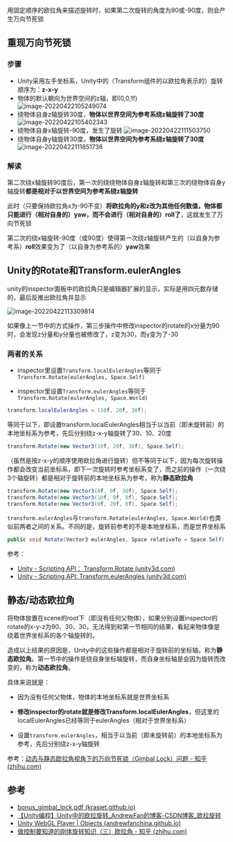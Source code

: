 用固定顺序的欧拉角来描述旋转时，如果第二次旋转的角度为90或-90度，则会产生万向节死锁

## 重现万向节死锁

### 步骤

- Unity采用左手坐标系，Unity中的（Transform组件的以欧拉角表示的）旋转顺序为：**z-x-y**
- 物体的默认朝向为世界空间的z轴，即(0,0,1f)
    ![image-20220422105249074](https://cdn.jsdelivr.net/gh/YuzikiRain/ImageBed/img/image-20220422105249074.png)
- 绕物体自身z轴旋转30度，**物体以世界空间为参考系绕z轴旋转了30度**
    ![image-20220422105402343](https://cdn.jsdelivr.net/gh/YuzikiRain/ImageBed/img/image-20220422105402343.png)
- 绕物体自身x轴旋转-90度，发生了旋转
    ![image-20220422111503750](https://cdn.jsdelivr.net/gh/YuzikiRain/ImageBed/img/image-20220422111503750.png)
- 绕物体自身y轴旋转30度，**物体以世界空间为参考系绕z轴旋转了30度**
    ![image-20220422111851736](https://cdn.jsdelivr.net/gh/YuzikiRain/ImageBed/img/image-20220422111851736.png)

### 解读

第二次绕x轴旋转90度后，第一次的绕绕物体自身z轴旋转和第三次的绕物体自身y轴旋转**都是相对于以世界空间为参考系绕z轴旋转**

此时（只要保持欧拉角x为-90不变）**将欧拉角的y和z改为其他任何数值，物体都只能进行（相对自身的）yaw，而不会进行（相对自身的）roll了**，这就发生了万向节死锁

第二次的绕x轴旋转-90度（或90度）使得第一次绕z轴旋转产生的（以自身为参考系）**roll**效果变为了（以自身为参考系的）**yaw**效果

## Unity的Rotate和Transform.eulerAngles

unity的inspector面板中的欧拉角只是编辑器扩展的显示，实际是用四元数存储的，最后反推出欧拉角并显示

![image-20220422113309814](https://cdn.jsdelivr.net/gh/YuzikiRain/ImageBed/img/image-20220422113309814.png)

如果像上一节中的方式操作，第三步操作中修改inspector的rotate的x分量为90时，会发现z分量和y分量也被修改了，z变为30，而y变为了-30

### 两者的关系

- inspector里设置`Transform.localEulerAngles`等同于`Transform.Rotate(eulerAngles, Space.Self)`

- inspector里设置`Transform.eulerAngles`等同于`Transform.Rotate(eulerAngles, Space.World)`

``` csharp
transform.localEulerAngles = (10f, 20f, 30f);
```

等同于以下，即设置transform.localEulerAngles相当于以当前（即未旋转前）的本地坐标系为参考，先后分别绕z-x-y轴旋转了30、10、20度

``` csharp
transform.Rotate(new Vector3(10f, 20f, 30f), Space.Self);
```

（虽然是按z-x-y的顺序使用欧拉角进行旋转）但不等同于以下，因为每次旋转操作都会改变当前坐标系，即下一次旋转时参考坐标系变了，而之前的操作（一次绕3个轴旋转）都是相对于旋转前的本地坐标系为参考，称为**静态欧拉角**

``` csharp
transform.Rotate(new Vector3(0f, 0f, 30f), Space.Self);
transform.Rotate(new Vector3(10f, 0f, 0f), Space.Self);
transform.Rotate(new Vector3(0f, 20f, 0f), Space.Self);
```

`transform.eulerAngles`与`transform.Rotate(eulerAngles, Space.World)`也类似前两者之间的关系。不同的是，旋转前参考的不是本地坐标系，而是世界坐标系

``` csharp
public void Rotate(Vector3 eulerAngles, Space relativeTo = Space.Self);
```

参考：

- [Unity - Scripting API： Transform.Rotate (unity3d.com)](https://docs.unity3d.com/ScriptReference/Transform.Rotate.html)
- [Unity - Scripting API: Transform.eulerAngles (unity3d.com)](https://docs.unity3d.com/ScriptReference/Transform-eulerAngles.html)

## 静态/动态欧拉角

将物体放置在scene的root下（即没有任何父物体），如果分别设置inspector的rotate的x-y-z为90、30、30，无法得到和第一节相同的结果，看起来物体像是绕着世界坐标系的各个轴旋转的。

造成以上结果的原因是，Unity中的这些操作都是相对于旋转前的坐标轴，称为**静态欧拉角**。第一节中的操作是绕自身坐标轴旋转，而自身坐标轴是会因为旋转而改变的，称为**动态欧拉角**。

具体来说就是：

- 因为没有任何父物体，物体的本地坐标系就是世界坐标系

- **修改inspector的rotate就是修改Transform.localEulerAngles**，但这里的localEulerAngles已经等同于eulerAngles（相对于世界坐标系）
- 设置`transform.eulerAngles`，相当于以当前（即未旋转前）的本地坐标系为参考，先后分别绕z-x-y轴旋转

参考：[动态与静态欧拉角视角下的万向节死锁（Gimbal Lock）问题 - 知乎 (zhihu.com)](https://zhuanlan.zhihu.com/p/474447990)

## 参考

- [bonus_gimbal_lock.pdf (krasjet.github.io)](https://krasjet.github.io/quaternion/bonus_gimbal_lock.pdf)
- [【Unity编程】Unity中的欧拉旋转_AndrewFan的博客-CSDN博客_欧拉旋转](https://blog.csdn.net/andrewfan/article/details/60866636)
- [Unity WebGL Player | Objects (andrewfanchina.github.io)](https://andrewfanchina.github.io/UnityLabs/Euler/)
- [做控制要知道的刚体旋转知识（三）欧拉角 - 知乎 (zhihu.com)](https://zhuanlan.zhihu.com/p/98320567)